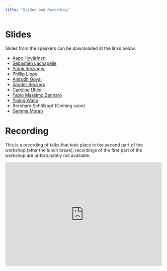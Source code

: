 ```yaml
---
title: "Slides and Recording"
---
```


# Slides

Slides from the speakers can be downloaded at the links below.

* [Aapo Hyvärinen](https://github.com/CRL-UAI-2022/crl-uai-2022.github.io/raw/main/slides/Hyvarinen.pdf)
* [Sebastien Lachapelle](https://github.com/CRL-UAI-2022/crl-uai-2022.github.io/raw/main/slides/lachapelle.pptx)
* [Patrik Reizinger](https://github.com/CRL-UAI-2022/crl-uai-2022.github.io/raw/main/slides/reizinger.pdf)
* [Phillip Lippe](https://github.com/CRL-UAI-2022/crl-uai-2022.github.io/raw/main/slides/Lippe.pdf)
* [Anirudh Goyal](https://github.com/CRL-UAI-2022/crl-uai-2022.github.io/raw/main/slides/Goyal.pdf)
* [Sander Beckers](https://github.com/CRL-UAI-2022/crl-uai-2022.github.io/raw/main/slides/beckers.pdf)
* [Caroline Uhler](https://github.com/CRL-UAI-2022/crl-uai-2022.github.io/raw/main/slides/Uhler.pdf)
* [Fabio Massimo Zennaro](https://github.com/CRL-UAI-2022/crl-uai-2022.github.io/raw/main/slides/zennaro.pdf)
* [Yiping Wang](https://github.com/CRL-UAI-2022/crl-uai-2022.github.io/raw/main/slides/wang.pdf)
* Bernhard Schölkopf (Coming soon)
* [Gemma Moran](https://github.com/CRL-UAI-2022/crl-uai-2022.github.io/raw/main/slides/moran.pdf)

# Recording

This is a recording of talks that took place in the second part of the workshop (after the lunch break); recordings of the first part of the workshop are unfortunately not available.

<div style="position: relative; padding-bottom: 66.25%; height: 0; overflow: hidden;">
  <iframe src="https://www.youtube.com/embed/kSwURlFarzE" style="position: absolute; top: 0; left: 0; width: 100%; height: 100%; border:0;" allowfullscreen title="Recording of the Workshop (Second Part)"></iframe>
</div>